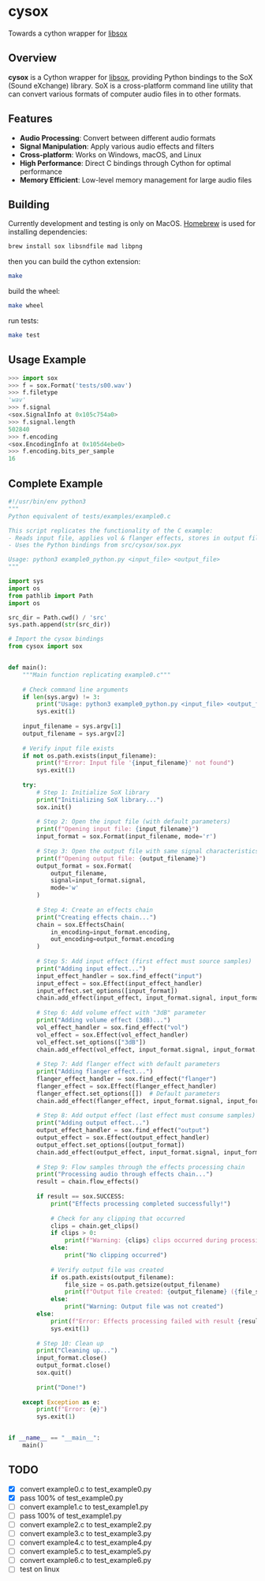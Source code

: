 # cysox

Towards a cython wrapper for [libsox](https://github.com/chirlu/sox)

## Overview

**cysox** is a Cython wrapper for [libsox](https://github.com/chirlu/sox), providing Python bindings to the SoX (Sound eXchange) library. SoX is a cross-platform command line utility that can convert various formats of computer audio files in to other formats.

## Features

- **Audio Processing**: Convert between different audio formats
- **Signal Manipulation**: Apply various audio effects and filters
- **Cross-platform**: Works on Windows, macOS, and Linux
- **High Performance**: Direct C bindings through Cython for optimal performance
- **Memory Efficient**: Low-level memory management for large audio files

## Building

Currently development and testing is only on MacOS. [Homebrew](https://brew.sh) is used for installing dependencies:

```sh
brew install sox libsndfile mad libpng
```

then you can build the cython extension:

```sh
make
```

build the wheel:

```sh
make wheel
```

run tests:

```sh
make test
```

## Usage Example

```python
>>> import sox
>>> f = sox.Format('tests/s00.wav')
>>> f.filetype
'wav'
>>> f.signal
<sox.SignalInfo at 0x105c754a0>
>>> f.signal.length
502840
>>> f.encoding
<sox.EncodingInfo at 0x105d4ebe0>
>>> f.encoding.bits_per_sample
16
```

## Complete Example

```python
#!/usr/bin/env python3
"""
Python equivalent of tests/examples/example0.c

This script replicates the functionality of the C example:
- Reads input file, applies vol & flanger effects, stores in output file
- Uses the Python bindings from src/cysox/sox.pyx

Usage: python3 example0_python.py <input_file> <output_file>
"""

import sys
import os
from pathlib import Path
import os

src_dir = Path.cwd() / 'src'
sys.path.append(str(src_dir))

# Import the cysox bindings
from cysox import sox


def main():
    """Main function replicating example0.c"""
    
    # Check command line arguments
    if len(sys.argv) != 3:
        print("Usage: python3 example0_python.py <input_file> <output_file>")
        sys.exit(1)
    
    input_filename = sys.argv[1]
    output_filename = sys.argv[2]
    
    # Verify input file exists
    if not os.path.exists(input_filename):
        print(f"Error: Input file '{input_filename}' not found")
        sys.exit(1)
    
    try:
        # Step 1: Initialize SoX library
        print("Initializing SoX library...")
        sox.init()
        
        # Step 2: Open the input file (with default parameters)
        print(f"Opening input file: {input_filename}")
        input_format = sox.Format(input_filename, mode='r')
        
        # Step 3: Open the output file with same signal characteristics as input
        print(f"Opening output file: {output_filename}")
        output_format = sox.Format(
            output_filename, 
            signal=input_format.signal,
            mode='w'
        )
        
        # Step 4: Create an effects chain
        print("Creating effects chain...")
        chain = sox.EffectsChain(
            in_encoding=input_format.encoding,
            out_encoding=output_format.encoding
        )
        
        # Step 5: Add input effect (first effect must source samples)
        print("Adding input effect...")
        input_effect_handler = sox.find_effect("input")
        input_effect = sox.Effect(input_effect_handler)
        input_effect.set_options([input_format])
        chain.add_effect(input_effect, input_format.signal, input_format.signal)
        
        # Step 6: Add volume effect with "3dB" parameter
        print("Adding volume effect (3dB)...")
        vol_effect_handler = sox.find_effect("vol")
        vol_effect = sox.Effect(vol_effect_handler)
        vol_effect.set_options(["3dB"])
        chain.add_effect(vol_effect, input_format.signal, input_format.signal)
        
        # Step 7: Add flanger effect with default parameters
        print("Adding flanger effect...")
        flanger_effect_handler = sox.find_effect("flanger")
        flanger_effect = sox.Effect(flanger_effect_handler)
        flanger_effect.set_options([])  # Default parameters
        chain.add_effect(flanger_effect, input_format.signal, input_format.signal)
        
        # Step 8: Add output effect (last effect must consume samples)
        print("Adding output effect...")
        output_effect_handler = sox.find_effect("output")
        output_effect = sox.Effect(output_effect_handler)
        output_effect.set_options([output_format])
        chain.add_effect(output_effect, input_format.signal, input_format.signal)
        
        # Step 9: Flow samples through the effects processing chain
        print("Processing audio through effects chain...")
        result = chain.flow_effects()
        
        if result == sox.SUCCESS:
            print("Effects processing completed successfully!")
            
            # Check for any clipping that occurred
            clips = chain.get_clips()
            if clips > 0:
                print(f"Warning: {clips} clips occurred during processing")
            else:
                print("No clipping occurred")
                
            # Verify output file was created
            if os.path.exists(output_filename):
                file_size = os.path.getsize(output_filename)
                print(f"Output file created: {output_filename} ({file_size} bytes)")
            else:
                print("Warning: Output file was not created")
        else:
            print(f"Error: Effects processing failed with result {result}")
            sys.exit(1)
        
        # Step 10: Clean up
        print("Cleaning up...")
        input_format.close()
        output_format.close()
        sox.quit()
        
        print("Done!")
        
    except Exception as e:
        print(f"Error: {e}")
        sys.exit(1)


if __name__ == "__main__":
    main() 
```

## TODO

- [x] convert example0.c to test_example0.py
- [x] pass 100% of test_example0.py
- [ ] convert example1.c to test_example1.py
- [ ] pass 100% of test_example1.py
- [ ] convert example2.c to test_example2.py
- [ ] convert example3.c to test_example3.py
- [ ] convert example4.c to test_example4.py
- [ ] convert example5.c to test_example5.py
- [ ] convert example6.c to test_example6.py
- [ ] test on linux
